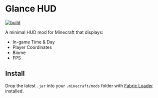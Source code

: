 # Glance HUD

[![build](https://github.com/iammohdzaki/Glance-Mod/actions/workflows/build.yml/badge.svg)](https://github.com/iammohdzaki/Glance-Mod/actions/workflows/build.yml)

A minimal HUD mod for Minecraft that displays:
- In-game Time & Day
- Player Coordinates
- Biome
- FPS

## Install
Drop the latest `.jar` into your `.minecraft/mods` folder with [Fabric Loader](https://fabricmc.net/) installed.
